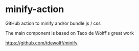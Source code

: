 # minify-action
GitHub action to minify and/or bundle js / css




The main component is based on Taco de Wolff's great work 

https://github.com/tdewolff/minify
